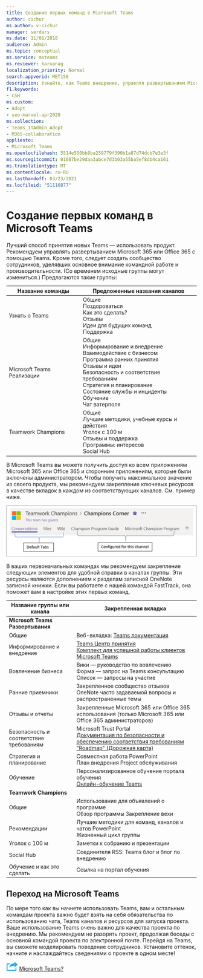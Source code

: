 ```yaml
---
title: Создание первых команд в Microsoft Teams
author: cichur
ms.author: v-cichur
manager: serdars
ms.date: 11/01/2018
audience: Admin
ms.topic: conceptual
ms.service: msteams
ms.reviewer: karuanag
localization_priority: Normal
search.appverid: MET150
description: Узнайте, как Teams внедрение, управляя развертыванием Microsoft 365 или Office 365 с помощью Teams, включая закрепление ключевых ресурсов в качестве вкладок в соответствующих каналах.
f1.keywords:
- CSH
ms.custom:
- Adopt
- seo-marvel-apr2020
ms.collection:
- Teams_ITAdmin_Adopt
- M365-collaboration
appliesto:
- Microsoft Teams
ms.openlocfilehash: 5514e550bb8ba259779f390b1a87d74dcb7e3e3f
ms.sourcegitcommit: 01087be29daa3abce7d3b03a55ba5ef8db4ca161
ms.translationtype: MT
ms.contentlocale: ru-RU
ms.lasthandoff: 03/23/2021
ms.locfileid: "51116877"
---
```

# <a name="create-your-first-teams-in-microsoft-teams"></a>Создание первых команд в Microsoft Teams

Лучший способ принятия новых Teams — использовать продукт. Рекомендуем управлять развертыванием Microsoft 365 или Office 365 с помощью Teams. Кроме того, следует создать сообщество сотрудников, уделявших основное внимание командной работе и производительности. (Со временем исходные группы могут измениться.) Предлагаются такие группы:

| Название команды | Предложенные названия каналов |
| --------- | ---------------------- |
| Узнать о Teams | Общие</br> Поздороваться</br> Как это сделать?</br>Отзывы </br> Идеи для будущих команд </br> Поддержка |
| Microsoft Teams Реализации | Общие <br/> Информирование и внедрение <br/> Взаимодействие с бизнесом <br/> Программа ранних принятия <br/> Отзывы и идеи <br/> Безопасность и соответствие требованиям <br/> Стратегия и планирование <br/> Состояние службы и инциденты <br/> Обучение <br/> Чат ватерполя |
| Teamwork Champions | Общие <br/> Лучшие методики, учебные курсы и действия <br/> Уголок с 100 м <br/> Отзывы и поддержка <br/> Программы: интересов <br/> Social Hub |

В Microsoft Teams вы можете [](/microsoftteams/platform/concepts/tabs/tabs-overview) получить доступ ко всем приложениям Microsoft 365 или Office 365 и сторонним приложениям, которые были включены администратором. Чтобы получить максимальное значение из своего продукта, мы рекомендуем закрепление ключевых ресурсов в качестве вкладок в каждом из соответствующих каналов. См. пример ниже.

![Снимок экрана: стандартные и настраиваемые вкладки](media/teams-adoption-tab-example.png)

В ваших первоначальных командах мы рекомендуем закрепление следующих элементов для удобной справки в каналах группы. Эти ресурсы являются дополнением к разделам записной OneNote записной книжки. Если вы работаете с нашей командой FastTrack, она поможет вам в настройке этих первых команд. 

|Название группы или канала | Закрепленная вкладка |
|----------------- | ---------- |
| **Microsoft Teams Развертывания** ||
| Общие | Веб-вкладка: [Teams документация](./index.yml) |
| Информирование и внедрение | [Teams Центр принятия](https://aka.ms/DriveTeamsAdoption)<br/>[Комплект для успешной работы клиентов Microsoft Teams](https://aka.ms/TeamsCustomerSuccess)|
| Вовлечение бизнеса | Вики — руководство по вовлечению<br/>Форма — запрос на Teams консультацию<br/>Список — запросы на участие |
|Ранние приемники | Закрепленное сообщество отзывов <br/> OneNote часто задаваемой вопросы и распространенные темы |
| Отзывы и отчеты | Закрепленные Microsoft 365 или Office 365 использования (только Microsoft 365 или Office 365 администраторов) |
| Безопасность и соответствие требованиям | Microsoft Trust Portal <br/> [Документация по безопасности и обеспечению соответствия требованиям](/office365/securitycompliance/index)<br/> ["Roadmap" (Дорожная карта)](/office365/securitycompliance/security-roadmap) |
| Стратегия и планирование | Совместная работа PowerPoint <br/> План внедрения Project обслуживания |
| Обучение | Персонализированное обучение портала обучения <br/> [Онлайн-обучение Teams](https://aka.ms/TeamsTraining) |
| **Teamwork Champions**|  |
| Общие | Использование для объявлений о программе <br/> Обзор программы Закрепление вехи |
| Рекомендации | Лучшие методики для команд, каналов и чатов PowerPoint <br/> Жизненный цикл группы |
| Уголок с 100 м | Заметки к собранию и презентации |
| Social Hub | Соединителя RSS: Teams блог и блог по внедрению |
| Обучение и как это сделать | Ссылка на портал обучения |

## <a name="making-the-switch-to-microsoft-teams"></a>Переход на Microsoft Teams

По мере того как вы начнете использовать Teams, вам и остальным командам проекта важно будет взять на себя обязательства по использованию чата, Teams каналов и ресурсов для запуска проекта. Ваше использование Teams очень важно для качества проекта по внедрению. Мы рекомендуем не разорять проект, продолжая беседы с основной командой проекта по электронной почте. Перейдя на Teams, вы сможете моделировать поведение сотрудников. Установите оттенок, начните и наслаждайтесь сведениями о проекте в одном месте!  

![Значок, на котором изображен следующий шаг: Насколько ваша организация готова к ](media/teams-adoption-next-icon.png) [Microsoft Teams?](teams-adoption-assess-readiness.md)